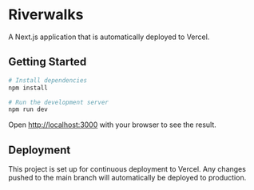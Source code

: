 # Riverwalks

A Next.js application that is automatically deployed to Vercel.

## Getting Started

```bash
# Install dependencies
npm install

# Run the development server
npm run dev
```

Open [http://localhost:3000](http://localhost:3000) with your browser to see the result.

## Deployment

This project is set up for continuous deployment to Vercel. Any changes pushed to the main branch will automatically be deployed to production.